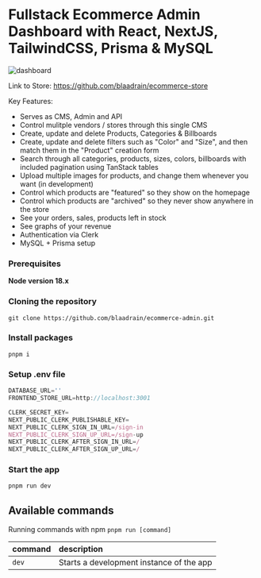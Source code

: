 # Fullstack Ecommerce Admin Dashboard with React, NextJS, TailwindCSS, Prisma & MySQL

![dashboard](https://github.com/blaadrain/ecommerce-admin/assets/96272057/694b6f08-e1d4-4266-8e82-abf8addbd745)

Link to Store: https://github.com/blaadrain/ecommerce-store

Key Features:

- Serves as CMS, Admin and API
- Control mulitple vendors / stores through this single CMS
- Create, update and delete Products, Categories & Billboards
- Create, update and delete filters such as "Color" and "Size", and then match them in the "Product" creation form
- Search through all categories, products, sizes, colors, billboards with included pagination using TanStack tables
- Upload multiple images for products, and change them whenever you want (in development)
- Control which products are "featured" so they show on the homepage
- Control which products are "archived" so they never show anywhere in the store
- See your orders, sales, products left in stock
- See graphs of your revenue
- Authentication via Clerk
- MySQL + Prisma setup

### Prerequisites

**Node version 18.x**

### Cloning the repository

```shell
git clone https://github.com/blaadrain/ecommerce-admin.git
```

### Install packages

```shell
pnpm i
```

### Setup .env file

```js
DATABASE_URL=''
FRONTEND_STORE_URL=http://localhost:3001

CLERK_SECRET_KEY=
NEXT_PUBLIC_CLERK_PUBLISHABLE_KEY=
NEXT_PUBLIC_CLERK_SIGN_IN_URL=/sign-in
NEXT_PUBLIC_CLERK_SIGN_UP_URL=/sign-up
NEXT_PUBLIC_CLERK_AFTER_SIGN_IN_URL=/
NEXT_PUBLIC_CLERK_AFTER_SIGN_UP_URL=/
```

### Start the app

```shell
pnpm run dev
```

## Available commands

Running commands with npm `pnpm run [command]`

| command         | description                              |
| :-------------- | :--------------------------------------- |
| `dev`           | Starts a development instance of the app |

